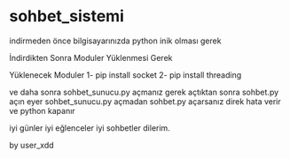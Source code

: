 # sohbet_sistemi

indirmeden önce bilgisayarınızda python inik olması gerek

İndirdikten Sonra Moduler Yüklenmesi Gerek

Yüklenecek Moduler
1- pip install socket
2- pip install threading

ve daha sonra sohbet_sunucu.py açmanız gerek açtıktan sonra sohbet.py açın eyer sohbet_sunucu.py açmadan sohbet.py açarsanız direk hata verir ve python kapanır 

iyi günler iyi eğlenceler iyi sohbetler dilerim.

by user_xdd
